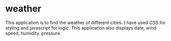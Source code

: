 # weather
This application is to find the weather of different cities. I have used CSS for styling and javascript for logic. This application also displays date, wind speed, humidity. pressure.
